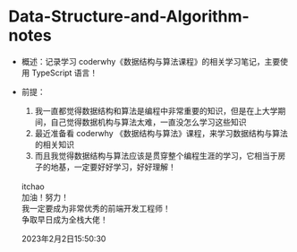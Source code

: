 # Data-Structure-and-Algorithm-notes
* 概述：记录学习 coderwhy《数据结构与算法课程》的相关学习笔记，主要使用 TypeScript 语言！
* 前提：
  1. 我一直都觉得数据结构和算法是编程中非常重要的知识，但是在上大学期间，自己觉得数据机构与算法太难，一直没怎么学习这些知识
  2. 最近准备看 coderwhy 《数据结构与算法》课程，来学习数据结构与算法的相关知识
  3. 而且我觉得数据结构与算法应该是贯穿整个编程生涯的学习，它相当于房子的地基，一定要好好学习，好好理解！
  
  <br/>
  itchao<br/>
  加油！努力！<br/>
  我一定要成为非常优秀的前端开发工程师！<br/>
  争取早日成为全栈大佬！
  
  2023年2月2日15:50:30
  
